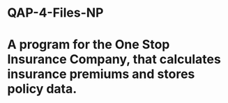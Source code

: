 # QAP-4-Files-NP

# A program for the One Stop Insurance Company, that calculates insurance premiums and stores policy data.
